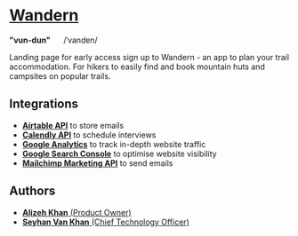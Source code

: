 # [Wandern ](http://www.wanderntrails.com)
**"vun-dun"** &nbsp;&nbsp;&nbsp;&nbsp; /ˈvandɐn/

Landing page for early access sign up to Wandern - an app to plan your trail accommodation. For hikers to easily find and book mountain huts and campsites on popular trails.

## Integrations
* [**Airtable API**](https://airtable.com/api) to store emails
* [**Calendly API**](https://calendly.stoplight.io/) to schedule interviews
* [**Google Analytics**](https://analytics.google.com/) to track in-depth website traffic
* [**Google Search Console**](https://search.google.com/search-console/welcome) to optimise website visibility
* [**Mailchimp Marketing API**](https://mailchimp.com/developer/api/marketing/) to send emails

## Authors

* [**Alizeh Khan** (Product Owner)](https://github.com/alizehkhan)
* [**Seyhan Van Khan** (Chief Technology Officer)](https://github.com/seyhanvankhan)
